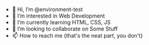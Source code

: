 - 👋 Hi, I’m @environment-test
- 👀 I’m interested in Web Development
- 🌱 I’m currently learning HTML, CSS, JS
- 💞️ I’m looking to collaborate on Some Stuff
- 📫 How to reach me {that's the neat part, you don't}

<!---
environment-test/environment-test is a ✨ special ✨ repository because its `README.md` (this file) appears on your GitHub profile.
You can click the Preview link to take a look at your changes.
--->
